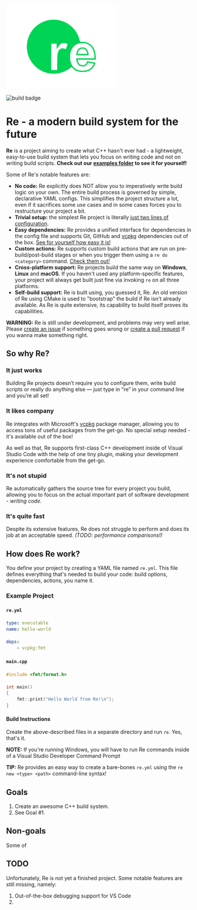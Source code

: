 <img src="logo_readme.png" width="300">

![build badge](/.github/workflows/build.yml/badge.svg)

# Re - a modern build system for the future

**Re** is a project aiming to create what C++ hasn't ever had - a lightweight, easy-to-use build system that lets you focus on writing code and not on writing build scripts. **Check out our [examples folder](/examples) to see it for yourself!**

Some of Re's notable features are:

- **No code:** Re explicitly does NOT allow you to imperatively write build logic on your own. The entire build process is governed by simple, declarative YAML configs. This simplifies the project structure a lot, even if it sacrifices some use cases and in some cases forces you to restructure your project a bit.
- **Trivial setup:** the simplest Re project is literally [just two lines of configuration](/examples/hello-world/re.yml).
- **Easy dependencies:** Re provides a unified interface for dependencies in the config file and supports Git, GitHub and [vcpkg](https://github.com/microsoft/vcpkg) dependencies out of the box. [See for yourself how easy it is!](/examples/easy-dependencies)
- **Custom actions:** Re supports custom build actions that are run on pre-build/post-build stages or when you trigger them using a `re do <category>` command. [Check them out!](/examples/actions-showcase)
- **Cross-platform support:** Re projects build the same way on **Windows**, **Linux** and **macOS**. If you haven't used any platform-specific features, your project will always get built just fine via invoking `re` on all three platforms.
- **Self-build support:** Re is built using, you guessed it, Re. An old version of Re using CMake is used to "bootstrap" the build if Re isn't already available. As Re is quite extensive, its capability to build itself proves its capabilities.

**WARNING:** Re is still under development, and problems may very well arise. Please [create an issue](https://github.com/osdeverr/rebs/issues/new) if something goes wrong or [create a pull request](https://github.com/osdeverr/rebs/pulls) if you wanna make something right.

## So why Re?

### It just works

Building Re projects doesn’t require you to configure them, write build scripts or really do anything else — just type in “re” in your command line and you’re all set!

### It likes company

Re integrates with Microsoft's [vcpkg](https://github.com/microsoft/vcpkg) package manager, allowing you to access tons of useful packages from the get-go. No special setup needed - it's available out of the box!

As well as that, Re supports first-class C++ development inside of Visual Studio Code with the help of one tiny plugin, making your development experience comfortable from the get-go.

### It's not stupid

Re automatically gathers the source tree for every project you build, allowing you to focus on the actual important part of software development - *writing code.*

### It's quite fast

Despite its extensive features, Re does not struggle to perform and does its job at an acceptable speed. *(TODO: performance comparisons!)*

## How does Re work?

You define your project by creating a YAML file named `re.yml`. This file defines everything that's needed to build your code: build options, dependencies, actions, you name it.

### Example Project

#### `re.yml`
```yaml
type: executable
name: hello-world

deps:
    - vcpkg:fmt
```

#### `main.cpp`
```cpp
#include <fmt/format.h>

int main()
{
    fmt::print("Hello World from Re!\n");
}
```

#### **Build Instructions**
Create the above-described files in a separate directory and run `re`. Yes, that's it.

**NOTE:** If you're running Windows, you will have to run Re commands inside of a Visual Studio Developer Command Prompt

**TIP:** Re provides an easy way to create a bare-bones `re.yml` using the `re new <type> <path>` command-line syntax!

## Goals
1. Create an awesome C++ build system.
2. See Goal #1.

## Non-goals
Some of 

## TODO

Unfortunately, Re is not yet a finished project. Some notable features are still missing, namely:

1. Out-of-the-box debugging support for VS Code
2. 
